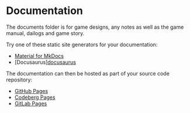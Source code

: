 # Documentation

The documents folder is for game designs, any notes as well as the game manual, dailogs and game story.

Try one of these static site generators for your documentation:

- [Material for MkDocs](https://squidfunk.github.io/mkdocs-material/)
- [Docusaurus][docusaurus](https://docusaurus.io)

The documentation can then be hosted as part of your source code repository:

- [GitHub Pages](https://pages.github.com)
- [Codeberg Pages](https://codeberg.page)
- [GitLab Pages](https://docs.gitlab.com/user/project/pages/)
